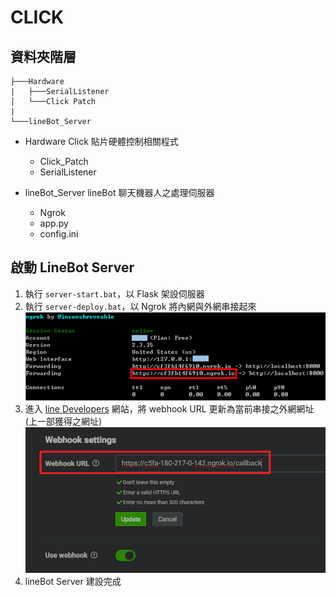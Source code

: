 # CLICK

## 資料夾階層

```
├───Hardware
|   ├───SerialListener
│   └───Click Patch
|
└───lineBot_Server
```

-   Hardware Click 貼片硬體控制相關程式

    -   Click_Patch
    -   SerialListener

-   lineBot_Server lineBot 聊天機器人之處理伺服器
    -   Ngrok
    -   app.py
    -   config.ini

## 啟動 LineBot Server

1. 執行 `server-start.bat`，以 Flask 架設伺服器
2. 執行 `server-deploy.bat`，以 Ngrok 將內網與外網串接起來
   ![Ngrok-webhookURL.png](./img/Ngrok-webhookURL.png)
3. 進入 [line Developers](https://developers.line.biz/en/) 網站，將 webhook URL 更新為當前串接之外網網址 (上一部獲得之網址)
   ![lineDevelopers-webhookURL.png](./img/lineDevelopers-webhookURL.png)
4. lineBot Server 建設完成
